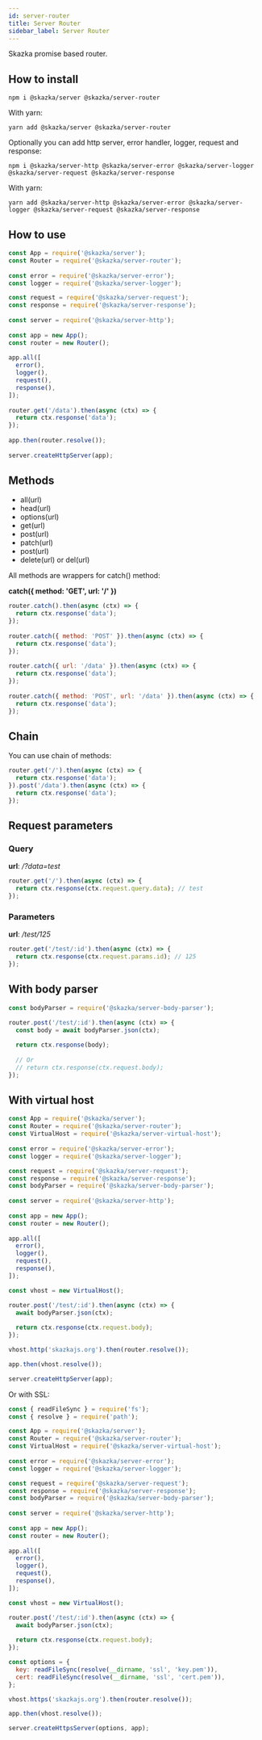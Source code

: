 ```yaml
---
id: server-router
title: Server Router
sidebar_label: Server Router
---
```


Skazka promise based router.

## How to install

    npm i @skazka/server @skazka/server-router
    
With yarn:

    yarn add @skazka/server @skazka/server-router
    
Optionally you can add http server, error handler, logger, request and response:

    npm i @skazka/server-http @skazka/server-error @skazka/server-logger @skazka/server-request @skazka/server-response
      
With yarn:

    yarn add @skazka/server-http @skazka/server-error @skazka/server-logger @skazka/server-request @skazka/server-response

## How to use

```javascript
const App = require('@skazka/server');
const Router = require('@skazka/server-router');
        
const error = require('@skazka/server-error');
const logger = require('@skazka/server-logger');

const request = require('@skazka/server-request');
const response = require('@skazka/server-response');
        
const server = require('@skazka/server-http');
        
const app = new App();
const router = new Router();
        
app.all([
  error(),
  logger(),
  request(),
  response(),
]);
    
router.get('/data').then(async (ctx) => {
  return ctx.response('data');
});
        
app.then(router.resolve());
        
server.createHttpServer(app);
```

## Methods

* all(url)
* head(url)
* options(url)
* get(url)
* post(url)
* patch(url)
* post(url)
* delete(url) or del(url)

All methods are wrappers for catch() method:

**catch({ method: 'GET', url: '/' })**

```javascript
router.catch().then(async (ctx) => {
  return ctx.response('data');
});
    
router.catch({ method: 'POST' }).then(async (ctx) => {
  return ctx.response('data');
});
    
router.catch({ url: '/data' }).then(async (ctx) => {
  return ctx.response('data');
});
    
router.catch({ method: 'POST', url: '/data' }).then(async (ctx) => {
  return ctx.response('data');
});
```

## Chain

You can use chain of methods:

```javascript
router.get('/').then(async (ctx) => {
  return ctx.response('data');
}).post('/data').then(async (ctx) => {
  return ctx.response('data');
});
```
    
## Request parameters

### Query

**url**: */?data=test*

```javascript
router.get('/').then(async (ctx) => {
  return ctx.response(ctx.request.query.data); // test
});
```
    
### Parameters

**url**: */test/125*

```javascript
router.get('/test/:id').then(async (ctx) => {
  return ctx.response(ctx.request.params.id); // 125
});
```

## With body parser

```javascript
const bodyParser = require('@skazka/server-body-parser');

router.post('/test/:id').then(async (ctx) => {
  const body = await bodyParser.json(ctx);
  
  return ctx.response(body);
  
  // Or 
  // return ctx.response(ctx.request.body);
});
```

## With virtual host

```javascript
const App = require('@skazka/server');
const Router = require('@skazka/server-router');
const VirtualHost = require('@skazka/server-virtual-host');
        
const error = require('@skazka/server-error');
const logger = require('@skazka/server-logger');

const request = require('@skazka/server-request');
const response = require('@skazka/server-response');
const bodyParser = require('@skazka/server-body-parser');
        
const server = require('@skazka/server-http');
        
const app = new App();
const router = new Router();
        
app.all([
  error(),
  logger(),
  request(),
  response(),
]);

const vhost = new VirtualHost();

router.post('/test/:id').then(async (ctx) => {
  await bodyParser.json(ctx);
  
  return ctx.response(ctx.request.body);
});

vhost.http('skazkajs.org').then(router.resolve());

app.then(vhost.resolve());

server.createHttpServer(app);
```

Or with SSL:

```javascript
const { readFileSync } = require('fs');
const { resolve } = require('path');

const App = require('@skazka/server');
const Router = require('@skazka/server-router');
const VirtualHost = require('@skazka/server-virtual-host');
        
const error = require('@skazka/server-error');
const logger = require('@skazka/server-logger');

const request = require('@skazka/server-request');
const response = require('@skazka/server-response');
const bodyParser = require('@skazka/server-body-parser');
        
const server = require('@skazka/server-http');
        
const app = new App();
const router = new Router();
        
app.all([
  error(),
  logger(),
  request(),
  response(),
]);

const vhost = new VirtualHost();

router.post('/test/:id').then(async (ctx) => {
  await bodyParser.json(ctx);
  
  return ctx.response(ctx.request.body);
});

const options = {
  key: readFileSync(resolve(__dirname, 'ssl', 'key.pem')),
  cert: readFileSync(resolve(__dirname, 'ssl', 'cert.pem')),
};

vhost.https('skazkajs.org').then(router.resolve());

app.then(vhost.resolve());

server.createHttpsServer(options, app);
```
